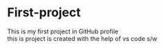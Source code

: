 # First-project
This is my first project in GitHub profile 
<br>
this is project is created with the help of vs code s/w

